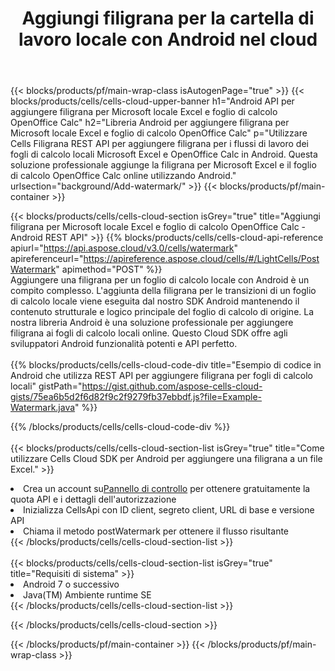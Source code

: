 ﻿---
title: Aggiungi filigrana per la cartella di lavoro locale con Android nel cloud
description:  API cloud e SDK per l'aggiunta di filigrana per Microsoft Excel e OpenOffice Calc con Android. Aggiunta della filigrana per i fogli di calcolo locali tramite l'SDK Cells Cloud API per Android.
---
{{< blocks/products/pf/main-wrap-class isAutogenPage="true" >}}
{{< blocks/products/cells/cells-cloud-upper-banner h1="Android API per aggiungere filigrana per Microsoft locale Excel e foglio di calcolo OpenOffice Calc" h2="Libreria Android per aggiungere filigrana per Microsoft locale Excel e foglio di calcolo OpenOffice Calc" p="Utilizzare Cells Filigrana REST API per aggiungere filigrana per i flussi di lavoro dei fogli di calcolo locali Microsoft Excel e OpenOffice Calc in Android. Questa soluzione professionale aggiunge la filigrana per Microsoft Excel e il foglio di calcolo OpenOffice Calc online utilizzando Android." urlsection="background/Add-watermark/" >}}
{{< blocks/products/pf/main-container >}}

{{< blocks/products/cells/cells-cloud-section isGrey="true" title="Aggiungi filigrana per Microsoft locale Excel e foglio di calcolo OpenOffice Calc - Android REST API" >}}
{{% blocks/products/cells/cells-cloud-api-reference apiurl="https://api.aspose.cloud/v3.0/cells/watermark" apireferenceurl="https://apireference.aspose.cloud/cells/#/LightCells/PostWatermark" apimethod="POST" %}}
<br/>
Aggiungere una filigrana per un foglio di calcolo locale con Android è un compito complesso. L'aggiunta della filigrana per le transizioni di un foglio di calcolo locale viene eseguita dal nostro SDK Android mantenendo il contenuto strutturale e logico principale del foglio di calcolo di origine. La nostra libreria Android è una soluzione professionale per aggiungere filigrana ai fogli di calcolo locali online. Questo Cloud SDK offre agli sviluppatori Android funzionalità potenti e API perfetto.
<br/>
<br/>
{{% blocks/products/cells/cells-cloud-code-div title="Esempio di codice in Android che utilizza REST API per aggiungere filigrana per fogli di calcolo locali" gistPath="https://gist.github.com/aspose-cells-cloud-gists/75ea6b5d2f6d82f9c2f9279fb37ebbdf.js?file=Example-Watermark.java" %}}
  
{{% /blocks/products/cells/cells-cloud-code-div %}}
<br/>
<br/>
{{< blocks/products/cells/cells-cloud-section-list isGrey="true" title="Come utilizzare Cells Cloud SDK per Android per aggiungere una filigrana a un file Excel." >}}
<li> Crea un account su<a href="https://dashboard.aspose.cloud/">Pannello di controllo</a> per ottenere gratuitamente la quota API e i dettagli dell'autorizzazione</li>
<li>Inizializza CellsApi con ID client, segreto client, URL di base e versione API</li>
<li>Chiama il metodo postWatermark per ottenere il flusso risultante</li>
{{< /blocks/products/cells/cells-cloud-section-list >}}
<br/>
<br/>
{{< blocks/products/cells/cells-cloud-section-list isGrey="true" title="Requisiti di sistema" >}}
<li>Android 7 o successivo</li>
<li>Java(TM) Ambiente runtime SE</li>
{{< /blocks/products/cells/cells-cloud-section-list >}}

{{< /blocks/products/cells/cells-cloud-section >}}

{{< /blocks/products/pf/main-container >}}
{{< /blocks/products/pf/main-wrap-class >}}
